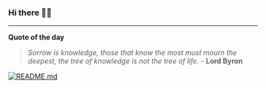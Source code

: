 ### Hi there 👋🏻


---

**Quote of the day**

> *Sorrow is knowledge, those that know the most must mourn the deepest, the tree of knowledge is not the tree of life.* - **Lord Byron** 

[![README.md](https://github.com/marcolovazzano/marcolovazzano/actions/workflows/readme.yml/badge.svg?branch=main)](https://github.com/marcolovazzano/marcolovazzano/actions/workflows/readme.yml)
